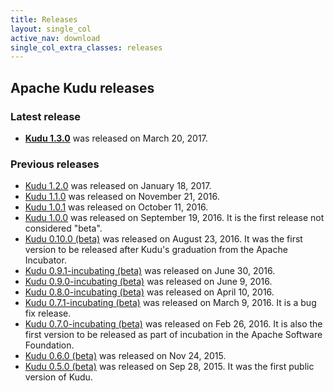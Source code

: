```yaml
---
title: Releases
layout: single_col
active_nav: download
single_col_extra_classes: releases
---
```


## Apache Kudu releases

### Latest release

* **[Kudu 1.3.0](1.3.0/)** was released on March 20, 2017.

### Previous releases

* [Kudu 1.2.0](1.2.0/) was released on January 18, 2017.
* [Kudu 1.1.0](1.1.0/) was released on November 21, 2016.
* [Kudu 1.0.1](1.0.1/) was released on October 11, 2016.
* [Kudu 1.0.0](1.0.0/) was released on September 19, 2016.
    It is the first release not considered "beta".
* [Kudu 0.10.0 (beta)](0.10.0/) was released on August 23, 2016.
    It was the first version to be released after Kudu's graduation from the
    Apache Incubator.
* [Kudu 0.9.1-incubating (beta)](0.9.1/) was released on June 30, 2016.
* [Kudu 0.9.0-incubating (beta)](0.9.0/) was released on June 9, 2016.
* [Kudu 0.8.0-incubating (beta)](0.8.0/) was released on April 10, 2016.
* [Kudu 0.7.1-incubating (beta)](0.7.1/) was released on March 9, 2016. It is a bug fix release.
* [Kudu 0.7.0-incubating (beta)](0.7.0/) was released on Feb 26, 2016.
  It is also the first version to be released as part of incubation in the Apache Software Foundation.
* [Kudu 0.6.0 (beta)](0.6.0/) was released on Nov 24, 2015.
* [Kudu 0.5.0 (beta)](0.5.0/) was released on Sep 28, 2015. It was the first public version of Kudu.
